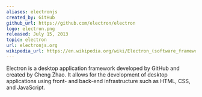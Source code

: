 ```yaml
---
aliases: electronjs
created_by: GitHub
github_url: https://github.com/electron/electron
logo: electron.png
released: July 15, 2013
topic: electron
url: electronjs.org
wikipedia_url: https://en.wikipedia.org/wiki/Electron_(software_framework)
---
```

Electron is a desktop application framework developed by GitHub and created by Cheng Zhao. It allows for the development of desktop applications using front- and back-end infrastructure such as HTML, CSS, and JavaScript.